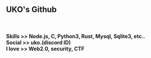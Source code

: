 <h2>UKO's Github</h2>
<br>
<br>
<strong>Skills >> Node.js, C, Python3, Rust, Mysql, Sqlite3, etc..</strong>
<br>
<strong>Social >> uko.(discord ID) </strong>
<br>
<strong>I love >> Web2.0, security, CTF</strong>
